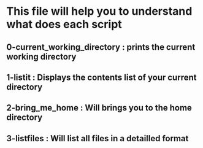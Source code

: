 # This file will help you to understand what does each script
## 0-current_working_directory : prints the current working directory
## 1-listit : Displays the contents list of your current directory
## 2-bring_me_home : Will brings you to the home directory
## 3-listfiles : Will list all files in a detailled format

